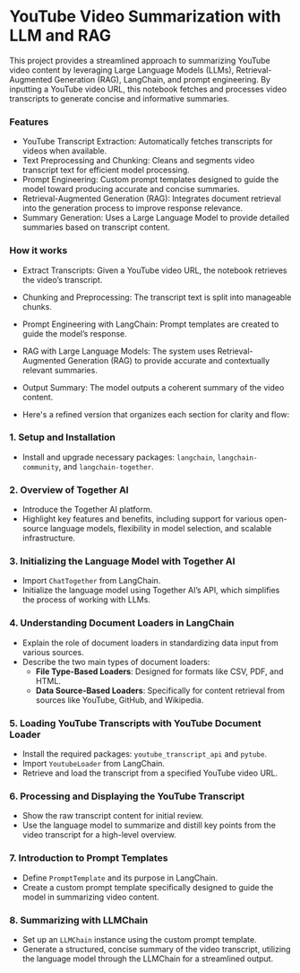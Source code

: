 # YouTube Video Summarization with LLM and RAG

This project provides a streamlined approach to summarizing YouTube video content by leveraging Large Language Models (LLMs), Retrieval-Augmented Generation (RAG), LangChain, and prompt engineering. By inputting a YouTube video URL, this notebook fetches and processes video transcripts to generate concise and informative summaries.

### Features
- YouTube Transcript Extraction: Automatically fetches transcripts for videos when available.
- Text Preprocessing and Chunking: Cleans and segments video transcript text for efficient model processing.
- Prompt Engineering: Custom prompt templates designed to guide the model toward producing accurate and concise summaries.
- Retrieval-Augmented Generation (RAG): Integrates document retrieval into the generation process to improve response relevance.
- Summary Generation: Uses a Large Language Model to provide detailed summaries based on transcript content.

### How it works
- Extract Transcripts: Given a YouTube video URL, the notebook retrieves the video’s transcript.
- Chunking and Preprocessing: The transcript text is split into manageable chunks.
- Prompt Engineering with LangChain: Prompt templates are created to guide the model’s response.
- RAG with Large Language Models: The system uses Retrieval-Augmented Generation (RAG) to provide accurate and contextually relevant summaries.
- Output Summary: The model outputs a coherent summary of the video content.

- Here's a refined version that organizes each section for clarity and flow:

### 1. **Setup and Installation**
   - Install and upgrade necessary packages: `langchain`, `langchain-community`, and `langchain-together`.

### 2. **Overview of Together AI**
   - Introduce the Together AI platform.
   - Highlight key features and benefits, including support for various open-source language models, flexibility in model selection, and scalable infrastructure.

### 3. **Initializing the Language Model with Together AI**
   - Import `ChatTogether` from LangChain.
   - Initialize the language model using Together AI’s API, which simplifies the process of working with LLMs.

### 4. **Understanding Document Loaders in LangChain**
   - Explain the role of document loaders in standardizing data input from various sources.
   - Describe the two main types of document loaders:
     - **File Type-Based Loaders**: Designed for formats like CSV, PDF, and HTML.
     - **Data Source-Based Loaders**: Specifically for content retrieval from sources like YouTube, GitHub, and Wikipedia.

### 5. **Loading YouTube Transcripts with YouTube Document Loader**
   - Install the required packages: `youtube_transcript_api` and `pytube`.
   - Import `YoutubeLoader` from LangChain.
   - Retrieve and load the transcript from a specified YouTube video URL.

### 6. **Processing and Displaying the YouTube Transcript**
   - Show the raw transcript content for initial review.
   - Use the language model to summarize and distill key points from the video transcript for a high-level overview.

### 7. **Introduction to Prompt Templates**
   - Define `PromptTemplate` and its purpose in LangChain.
   - Create a custom prompt template specifically designed to guide the model in summarizing video content.

### 8. **Summarizing with LLMChain**
   - Set up an `LLMChain` instance using the custom prompt template.
   - Generate a structured, concise summary of the video transcript, utilizing the language model through the LLMChain for a streamlined output.

